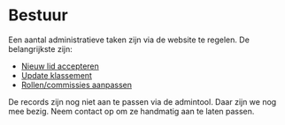 # Bestuur

Een aantal administratieve taken zijn via de website te regelen. De belangrijkste zijn:

- [Nieuw lid accepteren](./bestuur/nieuw_lid.md)
- [Update klassement](./bestuur/klassement.md)
- [Rollen/commissies aanpassen](./bestuur/rollen.md)

De records zijn nog niet aan te passen via de admintool. Daar zijn we nog mee bezig. Neem contact op om ze handmatig aan te laten passen.